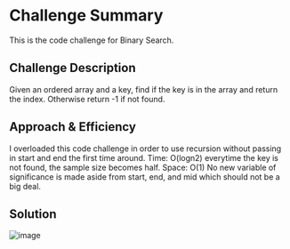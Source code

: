 # Challenge Summary
This is the code challenge for Binary Search.
## Challenge Description
Given an ordered array and a key, find if the key is in the array and return the index. Otherwise return -1 if not found.
## Approach & Efficiency
I overloaded this code challenge in order to use recursion without passing in start and end the first time around.
Time: O(logn2)
everytime the key is not found, the sample size becomes half.
Space: O(1)
No new variable of significance is made aside from start, end, and mid which should not be a big deal.
## Solution
![image](https://github.com/danhuyle508/data-structures-and-algorithms_1/blob/master/code401challenges/photos/Code%20challenge%2003.jpg)
